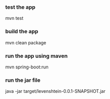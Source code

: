 ### test the app ###
mvn test

### build the app ###
mvn clean package

### run the app using maven ###
mvn spring-boot:run

### run the jar file ###
java -jar target/levenshtein-0.0.1-SNAPSHOT.jar